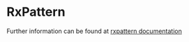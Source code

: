 # RxPattern

Further information can be found at [rxpattern documentation](http://demo.kgrid.org/rxpattern/)

